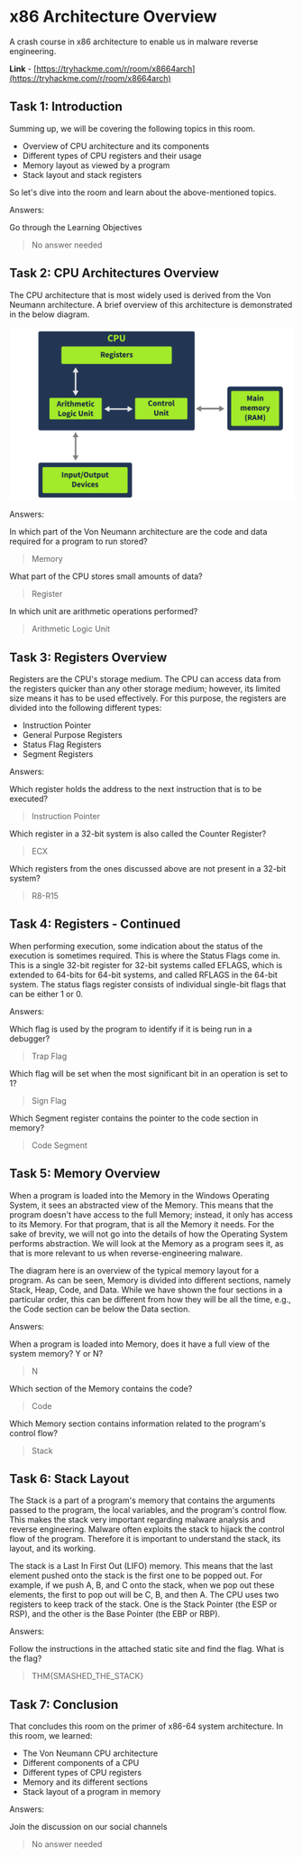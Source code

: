 # x86 Architecture Overview

A crash course in x86 architecture to enable us in malware reverse engineering.

**Link** - [https://tryhackme.com/r/room/x8664arch](https://tryhackme.com/r/room/x8664arch)

## Task 1: Introduction

Summing up, we will be covering the following topics in this room.

- Overview of CPU architecture and its components
- Different types of CPU registers and their usage
- Memory layout as viewed by a program
- Stack layout and stack registers

So let's dive into the room and learn about the above-mentioned topics.

Answers:

Go through the Learning Objectives
> No answer needed

## Task 2: CPU Architectures Overview

The CPU architecture that is most widely used is derived from the Von Neumann architecture. A brief overview of this architecture is demonstrated in the below diagram.

![](Assets/cpu_architecture.png)

Answers:

In which part of the Von Neumann architecture are the code and data required for a program to run stored?

> Memory

What part of the CPU stores small amounts of data?

> Register

In which unit are arithmetic operations performed?

> Arithmetic Logic Unit

## Task 3: Registers Overview

Registers are the CPU's storage medium. The CPU can access data from the registers quicker than any other storage medium; however, its limited size means it has to be used effectively. For this purpose, the registers are divided into the following different types:

- Instruction Pointer
- General Purpose Registers
- Status Flag Registers
- Segment Registers

Answers:

Which register holds the address to the next instruction that is to be executed?

> Instruction Pointer

Which register in a 32-bit system is also called the Counter Register?

> ECX

Which registers from the ones discussed above are not present in a 32-bit system?

> R8-R15

## Task 4: Registers - Continued

When performing execution, some indication about the status of the execution is sometimes required. This is where the Status Flags come in. This is a single 32-bit register for 32-bit systems called EFLAGS, which is extended to 64-bits for 64-bit systems, and called RFLAGS in the 64-bit system. The status flags register consists of individual single-bit flags that can be either 1 or 0.

Answers:

Which flag is used by the program to identify if it is being run in a debugger?

> Trap Flag

Which flag will be set when the most significant bit in an operation is set to 1?

> Sign Flag

Which Segment register contains the pointer to the code section in memory?

> Code Segment

## Task 5: Memory Overview

When a program is loaded into the Memory in the Windows Operating System, it sees an abstracted view of the Memory. This means that the program doesn't have access to the full Memory; instead, it only has access to its Memory. For that program, that is all the Memory it needs. For the sake of brevity, we will not go into the details of how the Operating System performs abstraction. We will look at the Memory as a program sees it, as that is more relevant to us when reverse-engineering malware.

The diagram here is an overview of the typical memory layout for a program. As can be seen, Memory is divided into different sections, namely Stack, Heap, Code, and Data. While we have shown the four sections in a particular order, this can be different from how they will be all the time, e.g., the Code section can be below the Data section.

Answers:

When a program is loaded into Memory, does it have a full view of the system memory? Y or N?

> N

Which section of the Memory contains the code?

> Code

Which Memory section contains information related to the program's control flow?

> Stack

## Task 6: Stack Layout

The Stack is a part of a program's memory that contains the arguments passed to the program, the local variables, and the program's control flow. This makes the stack very important regarding malware analysis and reverse engineering. Malware often exploits the stack to hijack the control flow of the program. Therefore it is important to understand the stack, its layout, and its working.

The stack is a Last In First Out (LIFO) memory. This means that the last element pushed onto the stack is the first one to be popped out. For example, if we push A, B, and C onto the stack, when we pop out these elements, the first to pop out will be C, B, and then A. The CPU uses two registers to keep track of the stack. One is the Stack Pointer (the ESP or RSP), and the other is the Base Pointer (the EBP or RBP).

Answers:

Follow the instructions in the attached static site and find the flag. What is the flag?

> THM{SMASHED_THE_STACK}

## Task 7: Conclusion

That concludes this room on the primer of x86-64 system architecture. In this room, we learned:

- The Von Neumann CPU architecture
- Different components of a CPU
- Different types of CPU registers
- Memory and its different sections
- Stack layout of a program in memory

Answers:

Join the discussion on our social channels

> No answer needed